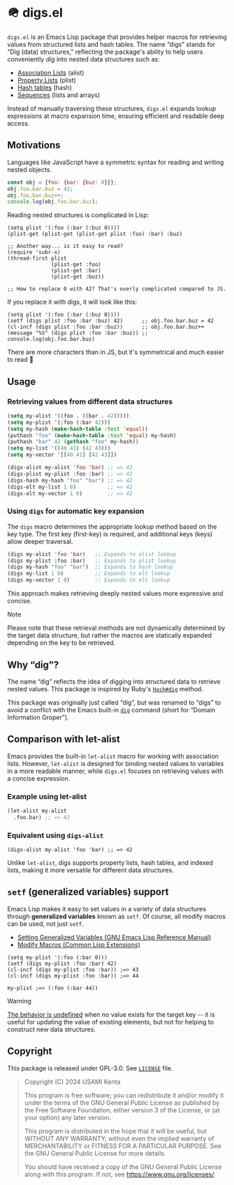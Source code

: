 # 🪖 digs.el

`digs.el` is an Emacs Lisp package that provides helper macros for retrieving values from structured lists and hash tables. The name “digs” stands for “Dig (data) structures,” reflecting the package's ability to help users conveniently *dig* into nested data structures such as:

 * [Association Lists][] (alist)
 * [Property Lists][] (plist)
 * [Hash tables][] (hash)
 * [Sequences][] (lists and arrays)

Instead of manually traversing these structures, `digs.el` expands lookup expressions at macro expansion time, ensuring efficient and readable deep access.

[Association Lists]: https://www.gnu.org/software/emacs/manual/html_node/elisp/Association-Lists.html
[Property Lists]: https://www.gnu.org/software/emacs/manual/html_node/elisp/Property-Lists.html
[Hash tables]: https://www.gnu.org/software/emacs/manual/html_node/elisp/Hash-Tables.html
[Sequences]: https://www.gnu.org/software/emacs/manual/html_node/elisp/Sequences-Arrays-Vectors.html

## Motivations

Languages ​​like JavaScript have a symmetric syntax for reading and writing nested objects.

```js
const obj = {foo: {bar: {buz: 0}}};
obj.foo.bar.buz = 42;
obj.foo.bar.buz++;
console.log(obj.foo.bar.buz);
```

Reading nested structures is complicated in Lisp:

``` elisp
(setq plist '(:foo (:bar (:buz 0))))
(plist-get (plist-get (plist-get plist :foo) :bar) :buz)

;; Another way... is it easy to read?
(require 'subr-x)
(thread-first plist
              (plist-get :foo)
              (plist-get :bar)
              (plist-get :buz))

;; How to replace 0 with 42? That's overly complicated compared to JS.
```

If you replace it with digs, it will look like this:

``` elisp
(setq plist '(:foo (:bar (:buz 0))))
(setf (digs plist :foo :bar :buz) 42)      ;; obj.foo.bar.buz = 42
(cl-incf (digs plist :foo :bar :buz))      ;; obj.foo.bar.buz++
(message "%S" (digs plist :foo :bar :buz)) ;; console.log(obj.foo.bar.buz)
```

There are more characters than in JS, but it's symmetrical and much easier to read 🎉

## Usage

### Retrieving values from different data structures

```el
(setq my-alist '((foo . ((bar . 42)))))
(setq my-plist '(:foo (:bar 42)))
(setq my-hash (make-hash-table :test 'equal))
(puthash "foo" (make-hash-table :test 'equal) my-hash)
(puthash "bar" 42 (gethash "foo" my-hash))
(setq my-list '((40 41) (42 43)))
(setq my-vector '[[40 41] [42 43]])

(digs-alist my-alist 'foo 'bar) ;; => 42
(digs-plist my-plist :foo :bar) ;; => 42
(digs-hash my-hash "foo" "bar") ;; => 42
(digs-elt my-list 1 0)          ;; => 42
(digs-elt my-vector 1 0)        ;; => 42
```

### Using `digs` for automatic key expansion

The `digs` macro determines the appropriate lookup method based on the key type. The first key (first-key) is required, and additional keys (keys) allow deeper traversal.

```el
(digs my-alist 'foo 'bar)   ;; Expands to alist lookup
(digs my-plist :foo :bar)   ;; Expands to plist lookup
(digs my-hash "foo" "bar")  ;; Expands to hash lookup
(digs my-list 1 0)          ;; Expands to elt lookup
(digs my-vector 1 0)        ;; Expands to elt lookup
```

This approach makes retrieving deeply nested values more expressive and concise.

> [!NOTE]
> Please note that these retrieval methods are not dynamically determined by the target data structure, but rather the macros are statically expanded depending on the key to be retrieved.

## Why “dig”?

The name “dig” reflects the idea of digging into structured data to retrieve nested values.
This package is inspired by Ruby's [`Hash#dig`](https://docs.ruby-lang.org/en/master/Hash.html#method-i-dig) method.

This package was originally just called “dig”, but was renamed to “digs” to avoid a conflict with the Emacs built-in [`dig`](https://en.wikipedia.org/wiki/Dig_(command)) command (short for “Domain Information Groper”).

## Comparison with let-alist

Emacs provides the built-in `let-alist` macro for working with association lists.  However, `let-alist` is designed for binding nested values to variables in a more readable manner, while `digs.el` focuses on retrieving values with a concise expression.

### Example using let-alist

```el
(let-alist my-alist
  .foo.bar) ;; => 42
```

### Equivalent using `digs-alist`

```elisp
(digs-alist my-alist 'foo 'bar) ;; => 42
```

Unlike `let-alist`, digs supports property lists, hash tables, and indexed lists, making it more versatile for different data structures.

## `setf` (generalized variables) support

Emacs Lisp makes it easy to set values ​​in a variety of data structures through **generalized variables** known as `setf`.  Of course, all modify macros can be used, not just `setf`.

 * [Setting Generalized Variables (GNU Emacs Lisp Reference Manual)](https://www.gnu.org/software/emacs/manual/html_node/elisp/Setting-Generalized-Variables.html)
 * [Modify Macros (Common Lisp Extensions)](https://www.gnu.org/software/emacs/manual/html_node/cl/Modify-Macros.html)

```elisp
(setq my-plist '(:foo (:bar 0)))
(setf (digs my-plist :foo :bar) 42)
(cl-incf (digs my-plist :foo :bar)) ;=> 43
(cl-incf (digs my-plist :foo :bar)) ;=> 44

my-plist ;=> (:foo (:bar 44))
```

> [!WARNING]
> [The behavior is undefined][undefined_behavior] when no value exists for the target key -- it is useful for updating the value of existing elements, but not for helping to construct new data structures.

[undefined_behavior]: https://en.wikipedia.org/wiki/Undefined_behavior

## Copyright

This package is released under GPL-3.0.  See [`LICENSE`](LICENSE) file.

> Copyright (C) 2024  USAMI Kenta
>
> This program is free software; you can redistribute it and/or modify
> it under the terms of the GNU General Public License as published by
> the Free Software Foundation, either version 3 of the License, or
> (at your option) any later version.
>
> This program is distributed in the hope that it will be useful,
> but WITHOUT ANY WARRANTY; without even the implied warranty of
> MERCHANTABILITY or FITNESS FOR A PARTICULAR PURPOSE.  See the
> GNU General Public License for more details.
>
> You should have received a copy of the GNU General Public License
> along with this program.  If not, see <https://www.gnu.org/licenses/>.
